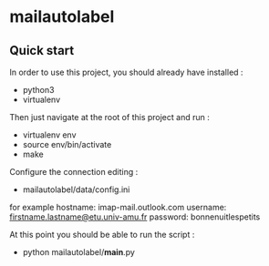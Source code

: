 # mailautolabel

## Quick start

In order to use this project, you should already have installed :
  - python3
  - virtualenv

Then just navigate at the root of this project and run :
  - virtualenv env
  - source env/bin/activate
  - make

Configure the connection editing :
  - mailautolabel/data/config.ini
  
  for example
    hostname: imap-mail.outlook.com
    username: firstname.lastname@etu.univ-amu.fr
    password: bonnenuitlespetits

At this point you should be able to run the script :
  - python mailautolabel/__main__.py
